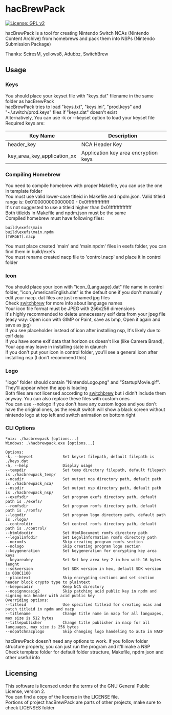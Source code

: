 # hacBrewPack

[![License: GPL v2](https://img.shields.io/badge/License-GPL%20v2-blue.svg)](https://www.gnu.org/licenses/old-licenses/gpl-2.0.en.html)

hacBrewPack is a tool for creating Nintendo Switch NCAs (Nintendo Content Archive) from homebrews and pack them into NSPs (Nintendo Submission Package)  
  
Thanks: SciresM, yellows8, Adubbz, SwitchBrew

## Usage

### Keys

You should place your keyset file with "keys.dat" filename in the same folder as hacBrewPack  
hacBrewPack tries to load "keys.txt", "keys.ini", "prod.keys" and "~/.switch/prod.keys" files if "keys.dat" doesn't exist  
Alternatively, You can use -k or --keyset option to load your keyset file  
Required keys are:  

Key Name | Description
-------- | -----------
header_key | NCA Header Key
key_area_key_application_xx | Application key area encryption keys

### Compiling Homebrew

You need to compile homebrew with proper Makefile, you can use the one in template folder  
You must use valid lower-case titleid in Makefile and npdm.json. Valid titleid range is: 0x0100000000000000 - 0x0fffffffffffffff  
It's not suggested to use a titleid higher than 0x01ffffffffffffff  
Both titleids in Makefile and npdm.json must be the same  
Compiled homebrew must have following files:  

```
build\exefs\main  
build\exefs\main.npdm  
[TARGET].nacp  
```

You must place created 'main' and 'main.npdm' files in exefs folder, you can find them in build/exefs  
You must rename created nacp file to 'control.nacp' and place it in control folder  

### Icon

You should place your icon with "icon_{Language}.dat" file name in control folder, "icon_AmericanEnglish.dat" is the default one if you don't manually edit your nacp. dat files are just renamed jpg files  
Check [switchbrew](http://switchbrew.org/index.php/Settings_services#LanguageCode) for more info about language names  
Your icon file format must be JPEG with 256x256 dimensions  
It's highly recommended to delete unnecessary exif data from your jpeg file (easy way: Open icon with GIMP or Paint, save as bmp, Open it again and save as jpg)  
If you see placeholder instead of icon after installing nsp, It's likely due to exif data  
If you have some exif data that horizon os doesn't like (like Camera Brand), Your app may leave in installing state in qlaunch  
If you don't put your icon in control folder, you'll see a general icon after installing nsp (I don't recommend this)  

### Logo

"logo" folder should contain "NintendoLogo.png" and "StartupMovie.gif". They'll appear when the app is loading  
Both files are not licensed according to [switchbrew](http://switchbrew.org/index.php/NCA_Content_FS) but i didn't include them anyway. You can also replace these files with custom ones  
You can use --nologo if you don't have any custom logos and you don't have the original ones, as the result switch will show a black screen without nintendo logo at top left and switch animation on bottom right  

### CLI Options

```
*nix: ./hacbrewpack [options...]  
Windows: .\hacbrewpack.exe [options...]  
  
Options:  
-k, --keyset             Set keyset filepath, default filepath is ./keys.dat  
-h, --help               Display usage  
--tempdir                Set temp directory filepath, default filepath is ./hacbrewpack_temp/  
--ncadir                 Set output nca directory path, default path is ./hacbrewpack_nca/  
--nspdir                 Set output nsp directory path, default path is ./hacbrewpack_nsp/  
--exefsdir               Set program exefs directory path, default path is ./exefs/  
--romfsdir               Set program romfs directory path, default path is ./romfs/  
--logodir                Set program logo directory path, default path is ./logo/  
--controldir             Set control romfs directory path, default path is ./control/  
--htmldocdir             Set HtmlDocument romfs directory path  
--legalinfodir           Set LegalInformation romfs directory path  
--noromfs                Skip creating program romfs section  
--nologo                 Skip creating program logo section  
--keygeneration          Set keygeneration for encrypting key area keys  
--keyareakey             Set Set key area key 2 in hex with 16 bytes lenght  
--sdkversion             Set SDK version in hex, default SDK version is 000C1100  
--plaintext              Skip encrypting sections and set section header block crypto type to plaintext  
--keepncadir             Keep NCA directory  
--nosignncasig2          Skip patching acid public key in npdm and signing nca header with acid public key  
Overriding options:  
--titleid                Use specified titleid for creating ncas and patch titleid in npdm and nacp  
--titlename              Change title name in nacp for all languages, max size is 512 bytes  
--titlepublisher         Change title publisher in nacp for all languages, max size is 256 bytes  
--nopatchnacplogo        Skip changing logo handeling to auto in NACP  
```

hacBrewPack doesn't need any options to work. if you follow folder structure properly, you can just run the program and it'll make a NSP  
Check template folder for default folder structure, Makefile, npdm json and other useful info  

## Licensing

This software is licensed under the terms of the GNU General Public License, version 2.  
You can find a copy of the license in the LICENSE file.  
Portions of project hacBrewPack are parts of other projects, make sure to check LICENSES folder